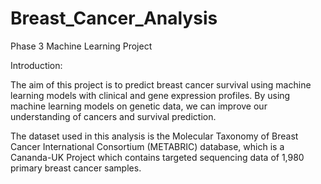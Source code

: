 # Breast_Cancer_Analysis
Phase 3 Machine Learning Project

Introduction:

The aim of this project is to predict breast cancer survival using machine learning models with clinical and gene expression profiles. By using machine learning models on genetic data, we can improve our understanding of cancers and survival prediction.

The dataset used in this analysis is the Molecular Taxonomy of Breast Cancer International Consortium (METABRIC) database, which is a Cananda-UK Project which contains targeted sequencing data of 1,980 primary breast cancer samples.
